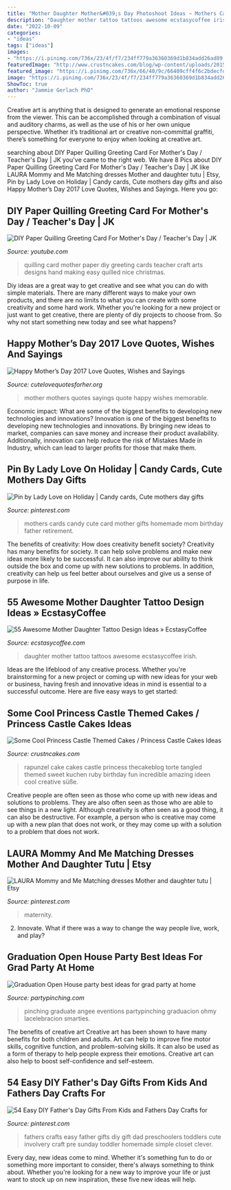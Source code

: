 ```yaml
---
title: "Mother Daughter Mother&#039;s Day Photoshoot Ideas ~ Mothers Cards Candy Cute Card Mother Gifts Homemade Mom Birthday Father Retirement"
description: "Daughter mother tattoo tattoos awesome ecstasycoffee irish"
date: "2022-10-09"
categories:
- "ideas"
tags: ["ideas"]
images:
- "https://i.pinimg.com/736x/23/4f/f7/234ff779a36360369d1b834add26ad89.jpg"
featuredImage: "http://www.crustncakes.com/blog/wp-content/uploads/2015/07/7888325a163eac5c9eb49cb1dd3d192a.jpg"
featured_image: "https://i.pinimg.com/736x/66/40/9c/66409cff4f6c2bdecfde2e7cf7bd32eb.jpg"
image: "https://i.pinimg.com/736x/23/4f/f7/234ff779a36360369d1b834add26ad89.jpg"
ShowToc: true
author: "Jammie Gerlach PhD"
---
```



Creative art is anything that is designed to generate an emotional response from the viewer. This can be accomplished through a combination of visual and auditory charms, as well as the use of his or her own unique perspective. Whether it’s traditional art or creative non-committal graffiti, there’s something for everyone to enjoy when looking at creative art.

	

		
searching about DIY Paper Quilling Greeting Card For Mother&#039;s Day / Teacher&#039;s Day | JK you've came to the right web. We have 8 Pics about DIY Paper Quilling Greeting Card For Mother&#039;s Day / Teacher&#039;s Day | JK like LAURA Mommy and Me Matching dresses Mother and daughter tutu | Etsy, Pin by Lady Love on Holiday | Candy cards, Cute mothers day gifts and also Happy Mother’s Day 2017 Love Quotes, Wishes and Sayings. Here you go:
		
    
## DIY Paper Quilling Greeting Card For Mother&#039;s Day / Teacher&#039;s Day | JK

<img loading=lazy src="https://i.ytimg.com/vi/ApKRN084U6A/maxresdefault.jpg" onerror="this.onerror=null;this.src='https://tse3.mm.bing.net/th?id=OIP.mGXC__ZT876Zjp4h5dNf7gHaEK&amp;pid=15.1';" alt="DIY Paper Quilling Greeting Card For Mother&#039;s Day / Teacher&#039;s Day | JK">

_Source: youtube.com_

>quilling card mother paper diy greeting cards teacher craft arts designs hand making easy quilled nice christmas. 

	

Diy ideas are a great way to get creative and see what you can do with simple materials. There are many different ways to make your own products, and there are no limits to what you can create with some creativity and some hard work. Whether you're looking for a new project or just want to get creative, there are plenty of diy projects to choose from. So why not start something new today and see what happens?

    
## Happy Mother’s Day 2017 Love Quotes, Wishes And Sayings

<img loading=lazy src="http://cutelovequotesforher.org/wp-content/uploads/2015/05/mother-day-quote-2015.jpg" onerror="this.onerror=null;this.src='https://tse4.mm.bing.net/th?id=OIP.FWRzQE-mDvkASg4zmp18JAHaLF&amp;pid=15.1';" alt="Happy Mother’s Day 2017 Love Quotes, Wishes and Sayings">

_Source: cutelovequotesforher.org_

>mother mothers quotes sayings quote happy wishes memorable. 

	

Economic impact: What are some of the biggest benefits to developing new technologies and innovations?
Innovation is one of the biggest benefits to developing new technologies and innovations. By bringing new ideas to market, companies can save money and increase their product availability. Additionally, innovation can help reduce the risk of Mistakes Made in Industry, which can lead to larger profits for those that make them.

    
## Pin By Lady Love On Holiday | Candy Cards, Cute Mothers Day Gifts

<img loading=lazy src="https://i.pinimg.com/736x/aa/24/3a/aa243af4c8a1f55c09c534ab30166bdc--candy-cards-mothers-day.jpg" onerror="this.onerror=null;this.src='https://tse4.mm.bing.net/th?id=OIP.tzddJbAY0OIWuhsgWzduVQHaJ4&amp;pid=15.1';" alt="Pin by Lady Love on Holiday | Candy cards, Cute mothers day gifts">

_Source: pinterest.com_

>mothers cards candy cute card mother gifts homemade mom birthday father retirement. 

	

The benefits of creativity: How does creativity benefit society?
Creativity has many benefits for society. It can help solve problems and make new ideas more likely to be successful. It can also improve our ability to think outside the box and come up with new solutions to problems. In addition, creativity can help us feel better about ourselves and give us a sense of purpose in life.

    
## 55 Awesome Mother Daughter Tattoo Design Ideas » EcstasyCoffee

<img loading=lazy src="https://i2.wp.com/www.ecstasycoffee.com/wp-content/uploads/2016/11/IRISH-MOTHER-DAUGHTER-TATTOOS.jpg?resize=725%2C725" onerror="this.onerror=null;this.src='https://tse4.mm.bing.net/th?id=OIP.36X6_34DEVVCDouQQiylNQHaHa&amp;pid=15.1';" alt="55 Awesome Mother Daughter Tattoo Design Ideas » EcstasyCoffee">

_Source: ecstasycoffee.com_

>daughter mother tattoo tattoos awesome ecstasycoffee irish. 

	

Ideas are the lifeblood of any creative process. Whether you're brainstorming for a new project or coming up with new ideas for your web or business, having fresh and innovative ideas in mind is essential to a successful outcome. Here are five easy ways to get started: 

    
## Some Cool Princess Castle Themed Cakes / Princess Castle Cakes Ideas

<img loading=lazy src="http://www.crustncakes.com/blog/wp-content/uploads/2015/07/7888325a163eac5c9eb49cb1dd3d192a.jpg" onerror="this.onerror=null;this.src='https://tse4.mm.bing.net/th?id=OIP.XozsMi2Ze4i8abibsh1FpgHaQ-&amp;pid=15.1';" alt="Some Cool Princess Castle Themed Cakes / Princess Castle Cakes Ideas">

_Source: crustncakes.com_

>rapunzel cake cakes castle princess thecakeblog torte tangled themed sweet kuchen ruby birthday fun incredible amazing ideen cool creative süße. 

	

Creative people are often seen as those who come up with new ideas and solutions to problems. They are also often seen as those who are able to see things in a new light. Although creativity is often seen as a good thing, it can also be destructive. For example, a person who is creative may come up with a new plan that does not work, or they may come up with a solution to a problem that does not work.

    
## LAURA Mommy And Me Matching Dresses Mother And Daughter Tutu | Etsy

<img loading=lazy src="https://i.pinimg.com/736x/66/40/9c/66409cff4f6c2bdecfde2e7cf7bd32eb.jpg" onerror="this.onerror=null;this.src='https://tse3.mm.bing.net/th?id=OIP.Zv69IwyhlW1UMkZ2K_IYcAHaLH&amp;pid=15.1';" alt="LAURA Mommy and Me Matching dresses Mother and daughter tutu | Etsy">

_Source: pinterest.com_

>maternity. 

	

2. Innovate. What if there was a way to change the way people live, work, and play?

    
## Graduation Open House Party Best Ideas For Grad Party At Home

<img loading=lazy src="https://partypinching.com/wp-content/uploads/2016/11/181453_425708970793606_1530306560_n.jpg" onerror="this.onerror=null;this.src='https://tse3.mm.bing.net/th?id=OIP.8zpkU1LIUb5CuGMUbiq1ewHaG6&amp;pid=15.1';" alt="Graduation Open House party best ideas for grad party at home">

_Source: partypinching.com_

>pinching graduate angee eventions partypinching graduacion ohmy lacelebracion smarties. 

	

The benefits of creative art
Creative art has been shown to have many benefits for both children and adults. Art can help to improve fine motor skills, cognitive function, and problem-solving skills. It can also be used as a form of therapy to help people express their emotions. Creative art can also help to boost self-confidence and self-esteem.

    
## 54 Easy DIY Father&#039;s Day Gifts From Kids And Fathers Day Crafts For

<img loading=lazy src="https://i.pinimg.com/736x/23/4f/f7/234ff779a36360369d1b834add26ad89.jpg" onerror="this.onerror=null;this.src='https://tse1.mm.bing.net/th?id=OIP.Nyqw8qKNX9BdiHY0SMySaAHaLG&amp;pid=15.1';" alt="54 Easy DIY Father&#039;s Day Gifts From Kids and Fathers Day Crafts for">

_Source: pinterest.com_

>fathers crafts easy father gifts diy gift dad preschoolers toddlers cute involvery craft pre sunday toddler homemade simple closet clever. 

	

Every day, new ideas come to mind. Whether it's something fun to do or something more important to consider, there's always something to think about. Whether you're looking for a new way to improve your life or just want to stock up on new inspiration, these five new ideas will help.

